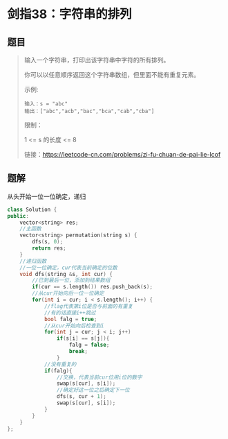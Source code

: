 # 剑指38：字符串的排列

## 题目

> 输入一个字符串，打印出该字符串中字符的所有排列。
>
>  
>
> 你可以以任意顺序返回这个字符串数组，但里面不能有重复元素。
>
>  
>
> 示例:
>
> ```
> 输入：s = "abc"
> 输出：["abc","acb","bac","bca","cab","cba"]
> ```
>
> 
>
>
> 限制：
>
> 1 <= s 的长度 <= 8
>
> 
>
> 链接：https://leetcode-cn.com/problems/zi-fu-chuan-de-pai-lie-lcof

## 题解

从头开始一位一位确定，递归

```c++
class Solution {
public:
    vector<string> res;
    //主函数
    vector<string> permutation(string s) {
        dfs(s, 0);
        return res;
    }
    //递归函数
    //一位一位确定，cur代表当前确定的位数
    void dfs(string &s, int cur) {
        //已到最后一位，添加到结果数组
        if(cur == s.length()) res.push_back(s);
        //从cur开始向后一位一位确定
        for(int i = cur; i < s.length(); i++) {
            //flag代表第i位是否与前面的有重复
            //有的话直接i++跳过
            bool falg = true;
            //从cur开始向后检查到i
            for(int j = cur; j < i; j++)
                if(s[i] == s[j]){
                    falg = false;
                    break;
                }
            //没有重复的
            if(falg){
                //交换，代表当前cur位用i位的数字
                swap(s[cur], s[i]);
                //确定好这一位之后确定下一位
                dfs(s, cur + 1);
                swap(s[cur], s[i]);
            }
        }
    }
};
```


